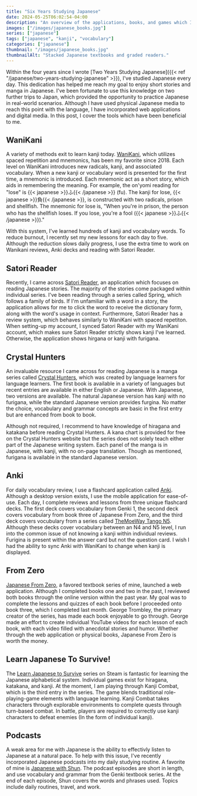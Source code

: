 ```yaml
---
title: "Six Years Studying Japanese"
date: 2024-05-25T06:02:54-04:00
description: "An overview of the applications, books, and games which I use to study Japanese in 2024."
images: ["/images/japanese_books.jpg"]
series: ["japanese"]
tags: ["japanese", "kanji", "vocabulary"]
categories: ["japanese"]
thumbnail: "/images/japanese_books.jpg"
thumbnailAlt: "Stacked Japanese textbooks and graded readers."
---
```


Within the four years since I wrote [Two Years Studying Japanese]({{< ref "/japanese/two-years-studying-japanese" >}}), I've studied Japanese every day. This dedication has helped me reach my goal to enjoy short stories and manga in Japanese. I've been fortunate to use this knowledge on two further trips to Japan, which provided the opportunity to practice Japanese in real-world scenarios. Although I have used physical Japanese media to reach this point with the language, I have incorporated web applications and digital media. In this post, I cover the tools which have been beneficial to me.

## WaniKani

A variety of methods exit to learn kanji today. [WaniKani](https://www.wanikani.com/), which utilizes spaced repetition and mnemonics, has been my favorite since 2018. Each level on WaniKani introduces new radicals, kanji, and associated vocabulary. When a new kanji or vocabulary word is presented for the first time, a mnemonic is introduced. Each mnemonic act as a short story, which aids in remembering the meaning. For example, the on'yomi reading for "lose" is {{< japanese >}}ふ{{< /japanese >}} (fu). The kanji for lose, {{< japanese >}}負{{< /japanese >}}, is constructed with two radicals, prison and shellfish. The mnemonic for lose is, "When you're in prison, the person who has the shellfish loses. If you lose, you're a fool ({{< japanese >}}ふ{{< /japanese >}})."

With this system, I've learned hundreds of kanji and vocabulary words. To reduce burnout, I recently set my new lessons for each day to five. Although the reduction slows daily progress, I use the extra time to work on Wanikani reviews, Anki decks and reading with Satori Reader.

## Satori Reader

Recently, I came across [Satori Reader](https://satorireader.com/), an application which focuses on reading Japanese stories. The majority of the stories come packaged within individual series. I've been reading through a series called Spring, which follows a family of birds. If I'm unfamiliar with a word in a story, the application allows for me to click the word to receive the dictionary form, along with the word's usage in context. Furthermore, Satori Reader has a review system, which behaves similarly to WaniKani with spaced repetiton. When setting-up my account, I synced Satori Reader with my WaniKani account, which makes sure Satori Reader strictly shows kanji I've learned. Otherwise, the application shows hirgana or kanji with furigana.

## Crystal Hunters

An invaluable resource I came across for reading Japanese is a manga series called [Crystal Hunters](https://crystalhuntersmanga.com/), which was created by language learners for language learners. The first book is available in a variety of languages but recent entries are available in either English or Japanese. With Japanese, two versions are available. The natural Japanese version has kanji with no furigana, while the standard Japanese version provides furgina. No matter the choice, vocabulary and grammar concepts are basic in the first entry but are enhanced from book to book.

Although not required, I recommend to have knowledge of hiragana and katakana before reading Crystal Hunters. A kana chart is provided for free on the Crystal Hunters website but the series does not solely teach either part of the Japanese writing system. Each panel of the manga is in Japanese, with kanji, with no on-page translation. Though as mentioned, furigana is available in the standard Japanese version.

## Anki

For daily vocabulary review, I use a flashcard application called [Anki](https://apps.ankiweb.net/). Although a desktop version exists, I use the mobile application for ease-of-use. Each day, I complete reviews and lessons from three unique flashcard decks. The first deck covers vocabulary from Genki 1, the second deck covers vocabulary from book three of Japanese From Zero, and the third deck covers vocubulary from a series called [TheMoeWay Tango N5](https://learnjapanese.moe/). Although these decks cover vocabulary between an N4 and N5 level, I run into the common issue of not knowing a kanji within individual reviews. Furigina is present within the answer card but not the question card. I wish I had the ability to sync Anki with WaniKani to change when kanji is displayed.

## From Zero

[Japanese From Zero](https://www.fromzero.com/), a favored textbook series of mine, launched a web application. Although I completed books one and two in the past, I reviewed both books through the online version within the past year. My goal was to complete the lessons and quizzes of each book before I proceeded onto book three, which I completed last month. George Trombley, the primary creator of the series, has made each book enjoyable to go through. George made an effort to create individual YouTube videos for each lesson of each book, with each video filled with anecdotal stories and humor. Whether through the web application or physical books, Japanese From Zero is worth the money.

## Learn Japanese To Survive!

The [Learn Japanese to Survive](https://store.steampowered.com/bundle/7746/Learn_Japanese_To_Survive_Trilogy/) series on Steam is fantastic for learning the Japanese alphabetical system. Individual games exist for hiragana, katakana, and kanji. At the moment, I am playing through Kanji Combat, which is the third entry in the series. The game blends traditional role-playing-game elements with language learning. Kanji Combat takes characters through explorable environments to complete quests through turn-based combat. In battle, players are required to correctly use kanji characters to defeat enemies (In the form of individual kanji).

## Podcasts

A weak area for me with Japanese is the ability to effectivly listen to Japanese at a natural pace. To help with this issue, I've recently incorporated Japanese podcasts into my daily studying routine. A favorite of mine is [Japanese with Shun](https://open.spotify.com/show/0TWRqowC0TPhXlG79M0qzv). The podcast episodes are short in length, and use vocabulary and grammar from the Genki textbook series. At the end of each episode, Shun covers the words and phrases used. Topics include daily routines, travel, and work.
